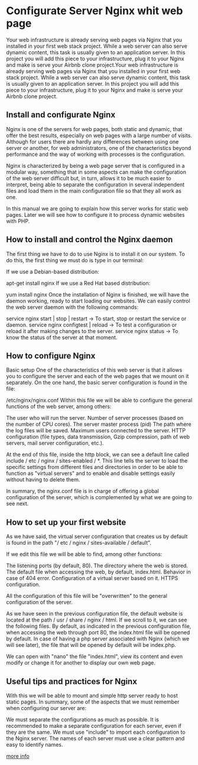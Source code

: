 # Configurate Server Nginx whit web page

Your web infrastructure is already serving web pages via Nginx that you installed in your first web stack project. While a web server can also serve dynamic content, this task is usually given to an application server. In this project you will add this piece to your infrastructure, plug it to your Nginx and make is serve your Airbnb clone project.Your web infrastructure is already serving web pages via Nginx that you installed in your first web stack project. While a web server can also serve dynamic content, this task is usually given to an application server. In this project you will add this piece to your infrastructure, plug it to your Nginx and make is serve your Airbnb clone project.

## Install and configurate Nginx

Nginx is one of the servers for web pages, both static and dynamic, that offer the best results, especially on web pages with a large number of visits. Although for users there are hardly any differences between using one server or another, for web administrators, one of the characteristics beyond performance and the way of working with processes is the configuration.

Nginx is characterized by being a web page server that is configured in a modular way, something that in some aspects can make the configuration of the web server difficult but, in turn, allows it to be much easier to interpret, being able to separate the configuration in several independent files and load them in the main configuration file so that they all work as one.

In this manual we are going to explain how this server works for static web pages. Later we will see how to configure it to process dynamic websites with PHP.

## How to install and control the Nginx daemon
The first thing we have to do to use Nginx is to install it on our system. To do this, the first thing we must do is type in our terminal:

If we use a Debian-based distribution:

apt-get install nginx
If we use a Red Hat based distribution:

yum install nginx
Once the installation of Nginx is finished, we will have the daemon working, ready to start loading our websites. We can easily control the web server daemon with the following commands:

service nginx start | stop | restart -> To start, stop or restart the service or daemon.
service nginx configtest | reload -> To test a configuration or reload it after making changes to the server.
service nginx status -> To know the status of the server at that moment.

## How to configure Nginx
Basic setup
One of the characteristics of this web server is that it allows you to configure the server and each of the web pages that we mount on it separately. On the one hand, the basic server configuration is found in the file:

/etc/nginx/nginx.conf
Within this file we will be able to configure the general functions of the web server, among others:

The user who will run the server.
Number of server processes (based on the number of CPU cores).
The server master process (pid)
The path where the log files will be saved.
Maximum users connected to the server.
HTTP configuration (file types, data transmission, Gzip compression, path of web servers, mail server configuration, etc.).

At the end of this file, inside the http block, we can see a default line called include / etc / nginx / sites-enabled / *. This line tells the server to load the specific settings from different files and directories in order to be able to function as "virtual servers" and to enable and disable settings easily without having to delete them.

In summary, the nginx.conf file is in charge of offering a global configuration of the server, which is complemented by what we are going to see next.

## How to set up your first website
As we have said, the virtual server configuration that creates us by default is found in the path "/ etc / nginx / sites-available / default".

If we edit this file we will be able to find, among other functions:

The listening ports (by default, 80).
The directory where the web is stored.
The default file when accessing the web, by default, index.html.
Behavior in case of 404 error.
Configuration of a virtual server based on it.
HTTPS configuration.

All the configuration of this file will be "overwritten" to the general configuration of the server.

As we have seen in the previous configuration file, the default website is located at the path / usr / share / nginx / html. If we scroll to it, we can see the following files.
By default, as indicated in the previous configuration file, when accessing the web through port 80, the index.html file will be opened by default. In case of having a php server associated with Nginx (which we will see later), the file that will be opened by default will be index.php.

We can open with "nano" the file "index.html", view its content and even modify or change it for another to display our own web page.

## Useful tips and practices for Nginx
With this we will be able to mount and simple http server ready to host static pages. In summary, some of the aspects that we must remember when configuring our server are:

We must separate the configurations as much as possible.
It is recommended to make a separate configuration for each server, even if they are the same.
We must use "include" to import each configuration to the Nginx server.
The names of each server must use a clear pattern and easy to identify names.

[more info](https://www.redeszone.net/2016/12/02/instalar-configurar-servidor-paginas-web-nginx/)

